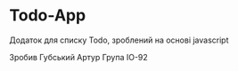 # Todo-App
Додаток для списку Todo, зроблений на основі javascript

Зробив Губський Артур
Група ІО-92
